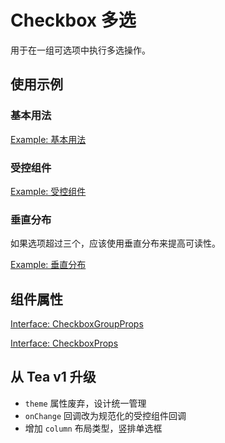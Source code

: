 # Checkbox 多选

用于在一组可选项中执行多选操作。

## 使用示例

### 基本用法

[Example: 基本用法](./_example/CheckboxExample.jsx)

### 受控组件

[Example: 受控组件](./_example/CheckboxControlledExample.jsx)

### 垂直分布

如果选项超过三个，应该使用垂直分布来提高可读性。

[Example: 垂直分布](./_example/CheckboxColumnExample.jsx)

## 组件属性

[Interface: CheckboxGroupProps](./CheckboxGroup.tsx)

[Interface: CheckboxProps](./Checkbox.tsx)

## 从 Tea v1 升级

- `theme` 属性废弃，设计统一管理
- `onChange` 回调改为规范化的受控组件回调
- 增加 `column` 布局类型，竖排单选框

